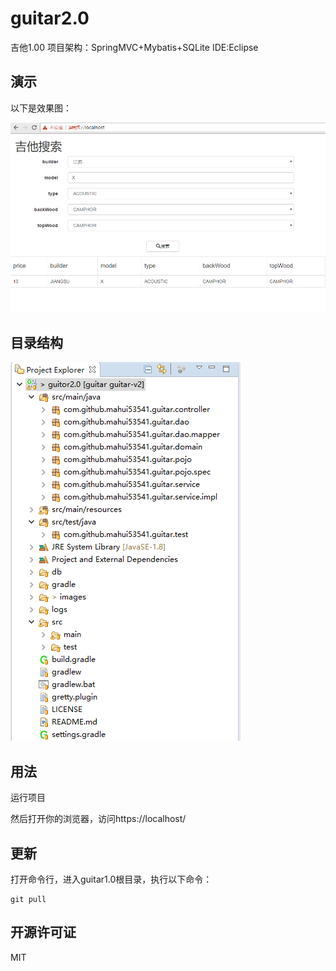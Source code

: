# guitar2.0
吉他1.00
项目架构：SpringMVC+Mybatis+SQLite
IDE:Eclipse
## 演示

以下是效果图：

![效果图](images/2-1.PNG)

## 目录结构

![目录结构](images/2-2.PNG)

## 用法

运行项目

然后打开你的浏览器，访问https://localhost/

## 更新

打开命令行，进入guitar1.0根目录，执行以下命令：

	git pull

## 开源许可证
 MIT
